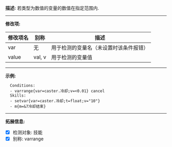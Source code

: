 **描述:** 若类型为数值的变量的数值在指定范围内.

---

**修改项:**

| 修改项名  | 别称           | 描述                      |
| --------- | -------------- | ------------------------- |
| var | 无 | 用于检测的变量名（未设置时该条件报错） |
| value | val, v | 用于检测的变量值 |

---

**示例:**

```
  Conditions:
  - varrange{var=caster.冷却;v=<0.01} cancel
  Skills:
  - setvar{var=caster.冷却;t=float;v="10"}
  - m{m=&7冷却结束}
```

---

**拓展信息:**

- [x] 检测对象: 技能
- [x] 别称: varrange
